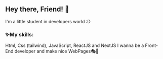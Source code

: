 <h2>Hey there, Friend! 💙</h2> <p>I'm a little student in developers world :D</p> <h3>✨My skills:</h3> <p> Html, Css (tailwind), JavaScript, ReactJS and NextJS I wanna be a Front-End developer and make nice WebPages🎭🎇 </p>
